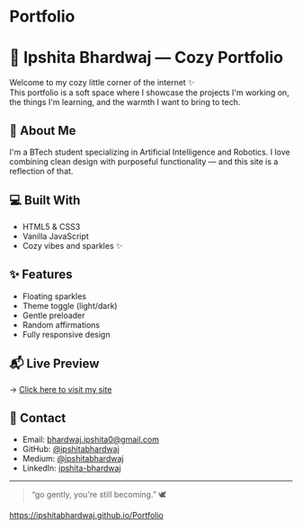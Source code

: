 # Portfolio
# 🤎 Ipshita Bhardwaj — Cozy Portfolio

Welcome to my cozy little corner of the internet ✨  
This portfolio is a soft space where I showcase the projects I'm working on, the things I'm learning, and the warmth I want to bring to tech.

## 🌷 About Me
I'm a BTech student specializing in Artificial Intelligence and Robotics. I love combining clean design with purposeful functionality — and this site is a reflection of that.

## 💻 Built With
- HTML5 & CSS3
- Vanilla JavaScript
- Cozy vibes and sparkles ✨

## ✨ Features
- Floating sparkles
- Theme toggle (light/dark)
- Gentle preloader
- Random affirmations
- Fully responsive design

## 📬 Live Preview
→ [Click here to visit my site](https://ipshitabhardwaj.github.io/Portfolio)

## 🤍 Contact
- Email: bhardwaj.ipshita0@gmail.com  
- GitHub: [@ipshitabhardwaj](https://github.com/ipshitabhardwaj)  
- Medium: [@ipshitabhardwaj](https://medium.com/@ipshitabhardwaj)  
- LinkedIn: [ipshita-bhardwaj](https://www.linkedin.com/in/ipshita-bhardwaj)

---

> “go gently, you're still becoming.” 🕊

https://ipshitabhardwaj.github.io/Portfolio
